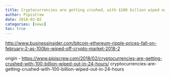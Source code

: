 ```yaml
---
title: Cryptocurrencies are getting crushed, with $100 billion wiped out in 24 hours
author: PipisCrew
date: 2018-02-02
categories: [news]
toc: true
---
```


http://www.businessinsider.com/bitcoin-ethereum-ripple-prices-fall-on-february-2-as-100bn-wiped-off-crypto-market-2018-2

origin - https://www.pipiscrew.com/2018/02/cryptocurrencies-are-getting-crushed-with-100-billion-wiped-out-in-24-hours/ cryptocurrencies-are-getting-crushed-with-100-billion-wiped-out-in-24-hours
